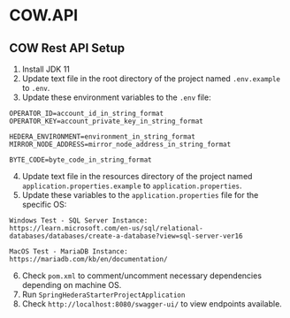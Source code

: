 # COW.API
 
## COW Rest API Setup
1. Install JDK 11
2. Update text file in the root directory of the project named `.env.example` to `.env`.
3. Update these environment variables to the `.env` file:
```
OPERATOR_ID=account_id_in_string_format
OPERATOR_KEY=account_private_key_in_string_format

HEDERA_ENVIRONMENT=environment_in_string_format
MIRROR_NODE_ADDRESS=mirror_node_address_in_string_format

BYTE_CODE=byte_code_in_string_format
```

4. Update text file in the resources directory of the project named `application.properties.example` to `application.properties`.
5. Update these variables to the `application.properties` file for the specific OS:
```
Windows Test - SQL Server Instance:
https://learn.microsoft.com/en-us/sql/relational-databases/databases/create-a-database?view=sql-server-ver16

MacOS Test - MariaDB Instance:
https://mariadb.com/kb/en/documentation/
```
6. Check `pom.xml` to comment/uncomment necessary dependencies depending on machine OS. 
7. Run `SpringHederaStarterProjectApplication`
8. Check `http://localhost:8080/swagger-ui/` to view endpoints available.